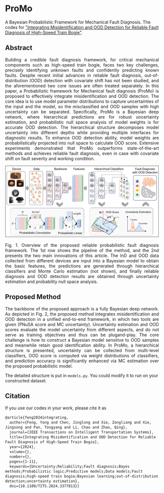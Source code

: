 # ProMo
A Bayesian Probabilistic Framework for Mechanical Fault Diagnosis. The codes for ["Integrating Misidentification and OOD Detection for Reliable Fault Diagnosis of High-Speed Train Bogie"](https://ieeexplore.ieee.org/document/10480918).

## Abstract
<p align="justify">
Building a credible fault diagnosis framework, for critical mechanical components such as high-speed train bogie, faces two key challenges, precisely identifying unknown faults and confidently predicting known faults. Despite recent initial advances in reliable fault diagnosis, out-of-distribution (OOD) detection with covariate shift has not been studied, and the aforementioned two core issues are often treated separately. In this paper, a Probabilistic framework for Mechanical fault diagnosis (ProMo) is proposed to effectively integrate misidentification and OOD detection. The core idea is to use model parameter distributions to capture uncertainties of the input and the model, so the misclassified and OOD samples with high uncertainty can be separated. Specifically, ProMo is a Bayesian deep network, where hierarchical predictions are for robust uncertainty estimation, and probabilistic null space analysis of model weights is for accurate OOD detection. The hierarchical structure decomposes model uncertainty into different depths while providing multiple interfaces for diagnostic results. To enhance OOD detection ability, model weights are probabilistically projected into null space to calculate OOD score. Extensive experiments demonstrated that ProMo outperforms state-of-the-art methods and achieves reliable fault diagnosis, even in case with covariate shift on fault severity and working condition. 
</p>

<div align=center>
<img src="figs/framework_illustration_v2.png" width="800">
</div>
<p align="justify">
Fig. 1. Overview of the proposed reliable probabilistic fault diagnosis framework. The 1st row shows the pipeline of the method, and the 2nd presents the two main innovations of this article. The InD and OOD data collected from different devices are input into a Bayesian model to obtain the basic features, the predictions are generated through hierarchical classifiers and Monte Carlo estimation (not shown), and finally reliable diagnosis and OOD detection results are obtained through uncertainty estimation and probability null space analysis.
</p>

## Proposed Method
<p align="justify">
The backbone of the proposed approach is a fully Bayesian deep network. As depicted in Fig. 2, the proposed method integrates misidentification and OOD detection in a unified end-to-end framework, in which two tools are given (PNuSA score and MC uncertainty). Uncertainty estimation and OOD scores evaluate the model uncertainty from different aspects, and do not serve as training objectives and thus can be plugand-play. The core challenge is how to construct a Bayesian model sensitive to OOD samples and meanwhile retain good identification ability. In ProMo, a hierarchical structure is presented, uncertainty can be collected from multi-level classifiers, OOD score is computed via weight distributions of classifiers, and prediction accuracy is significantly enhanced via MC estimation over the proposed probabilistic model.
</p>

The detailed structure is put in ``models.py``. You could modify it to run on your constructed dataset.

## Citation
If you use our codes in your work, please cite it as
```
@article{feng2024integrating,
  author={Feng, Yong and Chen, Jinglong and Xie, Zongliang and Xie, Jingsong and Pan, Tongyang and Li, Chao and Zhao, Qing},
  journal={IEEE Transactions on Intelligent Transportation Systems}, 
  title={Integrating Misidentification and OOD Detection for Reliable Fault Diagnosis of High-Speed Train Bogie}, 
  year={2024},
  volume={},
  number={},
  pages={1-11},
  keywords={Uncertainty;Reliability;Fault diagnosis;Bayes methods;Probabilistic logic;Predictive models;Data models;Fault diagnosis;high-speed train bogie;Bayesian learning;out-of-distribution detection;uncertainty estimation},
  doi={10.1109/TITS.2024.3377813}}
```
